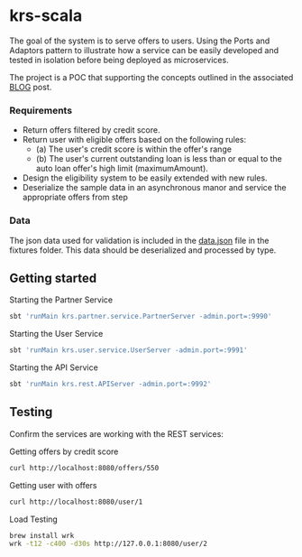 # krs-scala

The goal of the system is to serve offers to users. Using the Ports and Adaptors pattern to illustrate how a service can be easily developed and tested in isolation before being deployed as microservices.

The project is a POC that supporting the concepts outlined in the associated [BLOG](blog/POST.md) post.

### Requirements

* Return offers filtered by credit score.
* Return user with eligible offers based on the following rules:
  * (a) The user's credit score is within the offer's range
  * (b) The user's current outstanding loan is less than or equal to the auto loan offer's high limit (maximumAmount).
* Design the eligibility system to be easily extended with new rules.
* Deserialize the sample data in an asynchronous manor and service the appropriate offers from step

### Data

The json data used for validation is included in the [data.json](./fixtures/data.json) file in the fixtures folder. This data should be deserialized and processed by type.  

## Getting started

Starting the Partner Service

```sh
sbt 'runMain krs.partner.service.PartnerServer -admin.port=:9990'
```

Starting the User Service

```sh
sbt 'runMain krs.user.service.UserServer -admin.port=:9991'
```

Starting the API Service

```sh
sbt 'runMain krs.rest.APIServer -admin.port=:9992'
```

## Testing

Confirm the services are working with the REST services:

Getting offers by credit score
```sh
curl http://localhost:8080/offers/550
```

Getting user with offers
```sh
curl http://localhost:8080/user/1
```


Load Testing
```sh
brew install wrk
wrk -t12 -c400 -d30s http://127.0.0.1:8080/user/2
```
